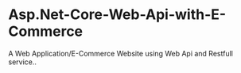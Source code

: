 # Asp.Net-Core-Web-Api-with-E-Commerce
A Web Application/E-Commerce Website using Web Api and Restfull service.. 
